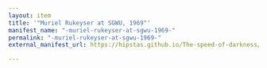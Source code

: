 ```yaml
---
layout: item
title: '"Muriel Rukeyser at SGWU, 1969"'
manifest_name: "-muriel-rukeyser-at-sgwu-1969-"
permalink: "-muriel-rukeyser-at-sgwu-1969-"
external_manifest_url: https://hipstas.github.io/The-speed-of-darkness/annotated-spaces-in-the-speed-of-darkness-/manifest.json

---
```

<!-- Add an essay or interpretive material below this line,
using HTML or markdown.  Do not modify this file above this line -->
